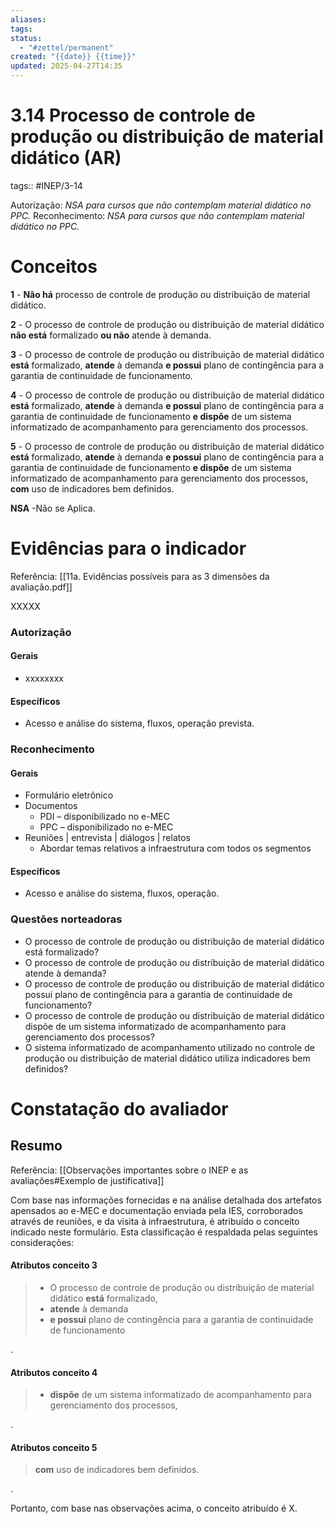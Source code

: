 ```yaml
---
aliases: 
tags: 
status:
  - "#zettel/permanent"
created: "{{date}} {{time}}"
updated: 2025-04-27T14:35
---
```

# 3.14 Processo de controle de produção ou distribuição de material didático (AR)

tags:: #INEP/3-14

Autorização: _NSA para cursos que não contemplam material didático no PPC._
Reconhecimento: _NSA para cursos que não contemplam material didático no PPC._

# Conceitos

**1** - **Não há** processo de controle de produção ou distribuição de material didático.

**2** - O processo de controle de produção ou distribuição de material didático **não está** formalizado **ou não** atende à demanda.

**3** - O processo de controle de produção ou distribuição de material didático **está** formalizado, **atende** à demanda **e possui** plano de contingência para a garantia de continuidade de funcionamento.

**4** - O processo de controle de produção ou distribuição de material didático **está** formalizado, **atende** à demanda **e possui** plano de contingência para a garantia de continuidade de funcionamento **e dispõe** de um sistema informatizado de acompanhamento para gerenciamento dos processos.

**5** - O processo de controle de produção ou distribuição de material didático **está** formalizado, **atende** à demanda **e possui** plano de contingência para a garantia de continuidade de funcionamento **e dispõe** de um sistema informatizado de acompanhamento para gerenciamento dos processos, **com** uso de indicadores bem definidos.

**NSA** -Não se Aplica.

# Evidências para o indicador

Referência: [[11a. Evidências possíveis para as 3 dimensões da avaliação.pdf]]

XXXXX

### Autorização

#### Gerais

- xxxxxxxx

#### Específicos

- Acesso e análise do sistema, fluxos, operação prevista.

### Reconhecimento

#### Gerais

- Formulário eletrônico
- Documentos
  - PDI – disponibilizado no e-MEC
  - PPC – disponibilizado no e-MEC
- Reuniões | entrevista | diálogos | relatos
  - Abordar temas relativos a infraestrutura com todos os segmentos

#### Específicos

- Acesso e análise do sistema, fluxos, operação.

### Questões norteadoras

- O processo de controle de produção ou distribuição de material didático está formalizado?
- O processo de controle de produção ou distribuição de material didático atende à demanda?
- O processo de controle de produção ou distribuição de material didático possui plano de contingência para a garantia de continuidade de funcionamento?
- O processo de controle de produção ou distribuição de material didático dispõe de um sistema informatizado de acompanhamento para gerenciamento dos processos?
- O sistema informatizado de acompanhamento utilizado no controle de produção ou distribuição de material didático utiliza indicadores bem definidos?

# Constatação do avaliador

## Resumo

Referência: [[Observações importantes sobre o INEP e as avaliações#Exemplo de justificativa]]

Com base nas informações fornecidas e na análise detalhada dos artefatos apensados ao e-MEC e documentação enviada pela IES, corroborados através de reuniões, e da visita à infraestrutura, é atribuído o conceito indicado neste formulário. Esta classificação é respaldada pelas seguintes considerações:

#### Atributos conceito 3

> - O processo de controle de produção ou distribuição de material didático **está** formalizado,
> - **atende** à demanda
> - **e possui** plano de contingência para a garantia de continuidade de funcionamento

.

#### Atributos conceito 4

> - **dispõe** de um sistema informatizado de acompanhamento para gerenciamento dos processos,

.

#### Atributos conceito 5

> **com** uso de indicadores bem definidos.

.

Portanto, com base nas observações acima, o conceito atribuído é X.
